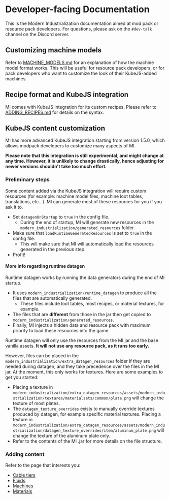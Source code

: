 # Developer-facing Documentation
This is the Modern Industrialization documentation aimed at mod pack or resource pack developers.
For questions, please ask on the `#dev-talk` channel on the Discord server.

## Customizing machine models
Refer to [MACHINE_MODELS.md](MACHINE_MODELS.md) for an explanation of how the machine model format works.
This will be useful for resource pack developers,
or for pack developers who want to customize the look of their KubeJS-added machines.

## Recipe format and KubeJS integration
MI comes with KubeJS integration for its custom recipes.
Please refer to [ADDING_RECIPES.md](ADDING_RECIPES.md) for details on the syntax.

## KubeJS content customization
MI has more advanced KubeJS integration starting from version 1.5.0,
which allows modpack developers to customize many aspects of MI.

**Please note that this integration is still experimental, and might change at any time.
However, it is unlikely to change drastically, hence adjusting for newer versions shouldn't take too much effort.**

### Preliminary steps
Some content added via the KubeJS integration will require custom resources (for example: machine model files, machine loot tables, translations, etc...).
MI can generate most of these resources for you if you ask it to.
- Set `datagenOnStartup` to `true` in the config file.
  - During the end of startup, MI will generate new resources in the `modern_industrialization/generated_resources` folder.
- Make sure that `loadRuntimeGeneratedResources` is set to `true` in the config file.
  - This will make sure that MI will automatically load the resources generated in the previous step.
- Profit!

#### More info regarding runtime datagen
Runtime datagen works by running the data generators during the end of MI startup.
- It uses `modern_industrialization/runtime_datagen` to produce all the files that are automatically generated.
  - These files include loot tables, most recipes, or material textures, for example.
- The files that are **different** from those in the jar then get copied to `modern_industrialization/generated_resources`.
- Finally, MI injects a hidden data and resource pack with maximum priority to load these resources into the game.

Runtime datagen will only use the resources from the MI jar and the base vanilla assets.
**It will not use any resource pack, as it runs too early.**

However, files can be placed in the `modern_industrialization/extra_datagen_resources` folder if they are needed during datagen,
and they take precedence over the files in the MI jar.
At the moment, this only works for textures.
Here are some examples to get you started:
- Placing a texture in `modern_industrialization/extra_datagen_resources/assets/modern_industrialization/textures/materialsets/common/plate.png`
  will change the texture of most plates.
- The `datagen_texture_overrides` exists to manually override textures produced by datagen, for example specific material textures.
  Placing a texture in `modern_industrialization/extra_datagen_resources/assets/modern_industrialization/datagen_texture_overrides/item/aluminum_plate.png`
  will change the texture of the aluminum plate only.
- Refer to the contents of the MI .jar for more details on the file structure.

### Adding content
Refer to the page that interests you:
- [Cable tiers](ADDING_CABLE_TIERS.md)
- [Fluids](ADDING_FLUIDS.md)
- [Machines](ADDING_MACHINES.md)
- [Materials](ADDING_MATERIALS.md)
